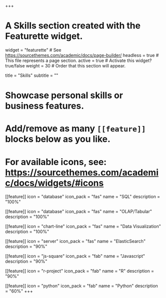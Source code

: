 +++
# A Skills section created with the Featurette widget.
widget = "featurette"  # See https://sourcethemes.com/academic/docs/page-builder/
headless = true  # This file represents a page section.
active = true  # Activate this widget? true/false
weight = 30  # Order that this section will appear.

title = "Skills"
subtitle = ""

# Showcase personal skills or business features.
# 
# Add/remove as many `[[feature]]` blocks below as you like.
# 
# For available icons, see: https://sourcethemes.com/academic/docs/widgets/#icons
[[feature]]
  icon = "database"
  icon_pack = "fas"
  name = "SQL"
  description = "100%"
  
[[feature]]
  icon = "database"
  icon_pack = "fas"
  name = "OLAP/Tabular"
  description = "100%"  
  
[[feature]]
  icon = "chart-line"
  icon_pack = "fas"
  name = "Data Visualization"
  description = "100%"

[[feature]]
  icon = "server"
  icon_pack = "fas"
  name = "ElasticSearch"
  description = "90%"

[[feature]]
  icon = "js-square"
  icon_pack = "fab"
  name = "Javascript"
  description = "90%"

[[feature]]
  icon = "r-project"
  icon_pack = "fab"
  name = "R"
  description = "90%"

[[feature]]
  icon = "python"
  icon_pack = "fab"
  name = "Python"
  description = "60%"
+++
